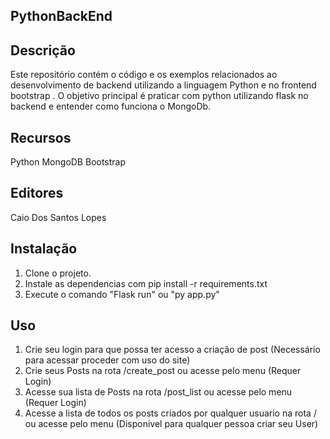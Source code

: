 ## PythonBackEnd

## Descrição

Este repositório contém o código e os exemplos relacionados ao desenvolvimento de backend utilizando a linguagem Python e no frontend bootstrap . O objetivo principal é praticar com python utilizando flask no backend e entender como funciona o MongoDb.

## Recursos

Python
MongoDB
Bootstrap

## Editores

Caio Dos Santos Lopes

## Instalação

1. Clone o projeto.
2. Instale as dependencias com pip install -r requirements.txt
3. Execute o comando "Flask run" ou "py app.py"

## Uso

1. Crie seu login para que possa ter acesso a criação de post (Necessário para acessar proceder com uso do site)
2. Crie seus Posts na rota /create_post ou acesse pelo menu (Requer Login)
3. Acesse sua lista de Posts na rota /post_list ou acesse pelo menu (Requer Login)
4. Acesse a lista de todos os posts criados por qualquer usuario na rota / ou acesse pelo menu (Disponivel para qualquer pessoa criar seu User)
